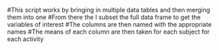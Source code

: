 #This script works by bringing in multiple data tables and then merging them into one
#From there the I subset the full data frame to get the variables of interest
#The columns are then named with the appropriate names
#The means of each column are then taken for each subject for each activity
